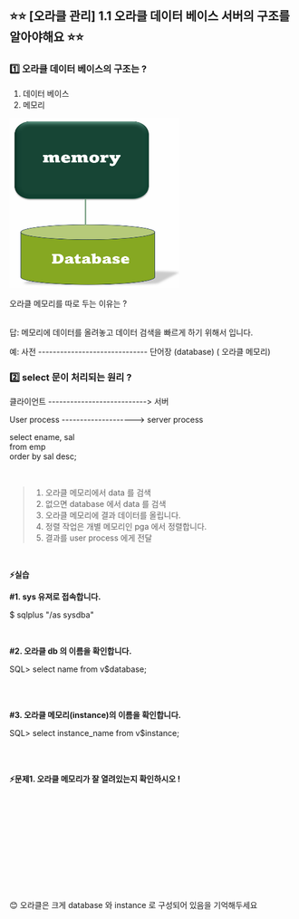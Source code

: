 ## ⭐⭐ [오라클 관리] 1.1 오라클 데이터 베이스 서버의 구조를 알아야해요 ⭐⭐

### 1️⃣ 오라클 데이터 베이스의 구조는 ?

1. 데이터 베이스
2. 메모리

<img src="https://github.com/oracleyu01/oracle_admin/blob/main/memory.png" width="300" height="300">

 오라클 메모리를 따로 두는 이유는 ?   
 &nbsp;
 
 답: 메모리에 데이터를 올려놓고 데이터 검색을 빠르게 하기 위해서 입니다. 
 &nbsp;

 예:    사전 ------------------------------ 단어장
      (database)                         ( 오라클 메모리)
&nbsp;

### 2️⃣ select 문이 처리되는 원리 ?

 클라이언트 ---------------------------> 서버

  User process  -------------------->  server process

 select  ename, sal           
  from emp                       
  order by sal desc; 

&nbsp;
                                                                              
> 1. 오라클 메모리에서 data 를 검색
> 2. 없으면 database 에서 data 를 검색
> 3. 오라클 메모리에 결과 데이터를 올립니다.
> 4. 정렬 작업은 개별 메모리인 pga 에서 정렬합니다.
> 5. 결과를 user process 에게 전달       

&nbsp;
&nbsp;
&nbsp;

**⚡실습** 

**#1. sys 유져로 접속합니다.**

 $ sqlplus "/as sysdba"  
 
 &nbsp;
 &nbsp;

**#2. 오라클 db 의 이름을 확인합니다.**

SQL> select  name  from  v$database;  

&nbsp;  
&nbsp;

**#3. 오라클 메모리(instance)의 이름을 확인합니다.**

SQL> select  instance_name from v$instance;  

&nbsp;  
&nbsp;

**⚡문제1.  오라클 메모리가 잘 열려있는지 확인하시오 !**

&nbsp;  
&nbsp;  
&nbsp;  
&nbsp;  
&nbsp;  
&nbsp;  
&nbsp;  
&nbsp;  
&nbsp;  
&nbsp;  




😊 오라클은 크게 database 와 instance 로 구성되어 있음을 기억해두세요

